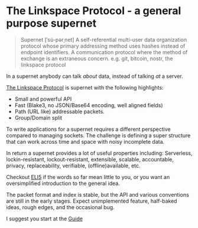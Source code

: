 # The Linkspace Protocol - a general purpose supernet

> Supernet  [ˈsü-pərˌnet]
> A self-referential multi-user data organization protocol whose primary
> addressing method uses hashes instead of endpoint identifiers.
> A communication protocol where the method of exchange is an extraneous concern.
> e.g. git, bitcoin, nostr, the linkspace protocol

In a supernet anybody can talk _about_ data, instead of talking _at_ a server.

[The Linkspace Protocol](https://antonsol919.github.io/linkspace/index.html)  is supernet with the following highlights:

- Small and powerful API
- Fast (Blake3, no JSON/Base64 encoding, well aligned fields)
- Path (URL like) addressable packets.
- Group/Domain split

To write applications for a supernet requires a different perspective compared to managing sockets.
The challenge is defining a super structure that can work across time and space with noisy incomplete data.

In return a supernet provides a lot of useful properties including:
Serverless, lockin-resistant, lockout-resistant, extensible, scalable, accountable, privacy, replaceability, verifiable, (offline)available, etc.

Checkout [ELI5](https://antonsol919.github.io/linkspace/eli5.html) if the words so far mean little to you, or you want an oversimplified introduction to the general idea.

The packet format and index is stable, but the API and various conventions are still in the early stages.
Expect unimplemented feature, half-baked ideas, rough edges, and the occasional bug.

I suggest you start at the [Guide](https://antonsol919.github.io/linkspace/docs/guide/index.html)
